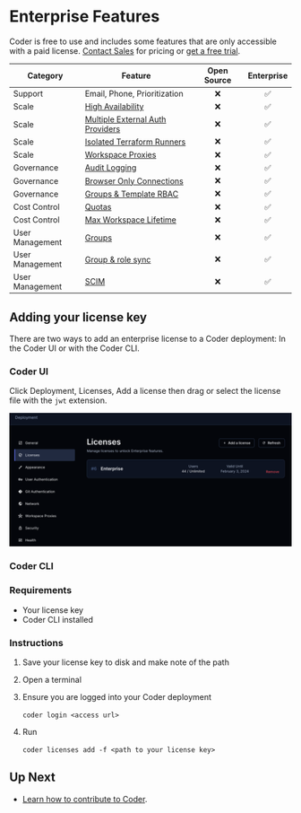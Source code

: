 # Enterprise Features

Coder is free to use and includes some features that are only accessible with a
paid license. [Contact Sales](https://coder.com/contact) for pricing or
[get a free trial](https://coder.com/trial).

| Category        | Feature                                                                                             | Open Source | Enterprise |
| --------------- | --------------------------------------------------------------------------------------------------- | :---------: | :--------: |
| Support         | Email, Phone, Prioritization                                                                        |     ❌      |     ✅     |
| Scale           | [High Availability](./admin/high-availability.md)                                                   |     ❌      |     ✅     |
| Scale           | [Multiple External Auth Providers](./admin/external-auth.md#multiple-external-providers-enterprise) |     ❌      |     ✅     |
| Scale           | [Isolated Terraform Runners](./admin/provisioners.md)                                               |     ❌      |     ✅     |
| Scale           | [Workspace Proxies](./admin/workspace-proxies.md)                                                   |     ❌      |     ✅     |
| Governance      | [Audit Logging](./admin/audit-logs.md)                                                              |     ❌      |     ✅     |
| Governance      | [Browser Only Connections](./networking/#browser-only-connections-enterprise)                       |     ❌      |     ✅     |
| Governance      | [Groups & Template RBAC](./admin/rbac.md)                                                           |     ❌      |     ✅     |
| Cost Control    | [Quotas](./admin/quotas.md)                                                                         |     ❌      |     ✅     |
| Cost Control    | [Max Workspace Lifetime](./workspaces#max-lifetime)                                                 |     ❌      |     ✅     |
| User Management | [Groups](./admin/groups.md)                                                                         |     ❌      |     ✅     |
| User Management | [Group & role sync](./admin/auth.md#group-sync-enterprise)                                          |     ❌      |     ✅     |
| User Management | [SCIM](./admin/auth.md#scim)                                                                        |     ❌      |     ✅     |

## Adding your license key

There are two ways to add an enterprise license to a Coder deployment: In the
Coder UI or with the Coder CLI.

### Coder UI

Click Deployment, Licenses, Add a license then drag or select the license file
with the `jwt` extension.

![Add License UI](./images/add-license-ui.png)

### Coder CLI

### Requirements

- Your license key
- Coder CLI installed

### Instructions

1. Save your license key to disk and make note of the path
2. Open a terminal
3. Ensure you are logged into your Coder deployment

   `coder login <access url>`

4. Run

   `coder licenses add -f <path to your license key>`

## Up Next

- [Learn how to contribute to Coder](./CONTRIBUTING.md).
